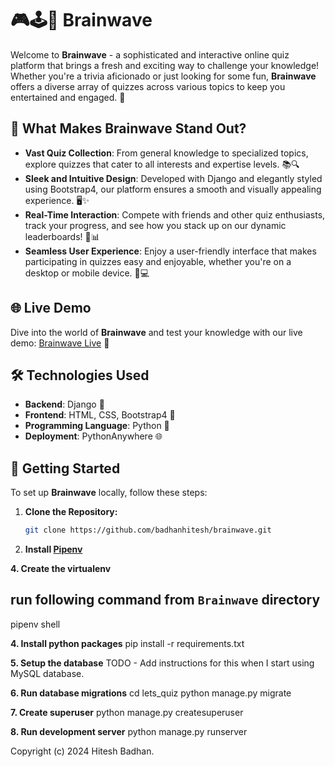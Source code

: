 # 🎮🕹️👾 Brainwave

Welcome to **Brainwave** - a sophisticated and interactive online quiz platform that brings a fresh and exciting way to challenge your knowledge! Whether you're a trivia aficionado or just looking for some fun, **Brainwave** offers a diverse array of quizzes across various topics to keep you entertained and engaged. 🎉

## 🌟 What Makes Brainwave Stand Out?

- **Vast Quiz Collection**: From general knowledge to specialized topics, explore quizzes that cater to all interests and expertise levels. 📚🔍
- **Sleek and Intuitive Design**: Developed with Django and elegantly styled using Bootstrap4, our platform ensures a smooth and visually appealing experience. 🖥️✨
- **Real-Time Interaction**: Compete with friends and other quiz enthusiasts, track your progress, and see how you stack up on our dynamic leaderboards! 🏅📊
- **Seamless User Experience**: Enjoy a user-friendly interface that makes participating in quizzes easy and enjoyable, whether you're on a desktop or mobile device. 📱💻

## 🌐 Live Demo

Dive into the world of **Brainwave** and test your knowledge with our live demo: [Brainwave Live](http://letsquiz.pythonanywhere.com/) 🚀

## 🛠 Technologies Used

- **Backend**: Django 🐍
- **Frontend**: HTML, CSS, Bootstrap4 🎨
- **Programming Language**: Python 🐍
- **Deployment**: PythonAnywhere 🌐
## 🚀 Getting Started

To set up **Brainwave** locally, follow these steps:

1. **Clone the Repository:**
   ```bash
   git clone https://github.com/badhanhitesh/brainwave.git
   
2. **Install [Pipenv](https://pipenv.pypa.io/en/latest/install/)**
   
**4. Create the virtualenv**
## run following command from `Brainwave` directory
pipenv shell

**4. Install python packages**
pip install -r requirements.txt

**5. Setup the database**
TODO - Add instructions for this when I start using MySQL database.

**6. Run database migrations**
cd lets_quiz
python manage.py migrate

**7. Create superuser**
python manage.py createsuperuser

**8. Run development server**
python manage.py runserver

Copyright (c) 2024 Hitesh Badhan.
